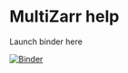 # MultiZarr help
Launch binder here 

[![Binder](https://binder.pangeo.io/badge_logo.svg)](https://binder.pangeo.io/v2/gh/lsterzinger/fsspec-help/b20c00d3bbf7755f68868312870979135fdb1d3d)
